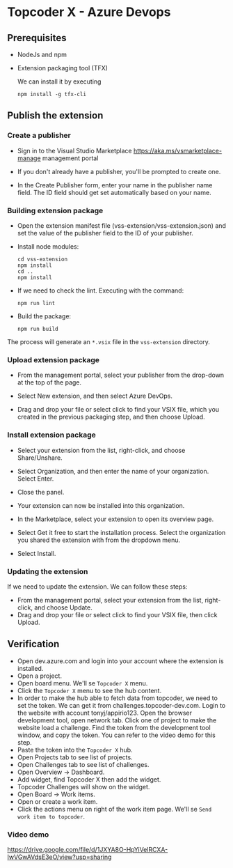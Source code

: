 # Topcoder X - Azure Devops

## Prerequisites
- NodeJs and npm
- Extension packaging tool (TFX)
    
    We can install it by executing
    ```
    npm install -g tfx-cli
    ```

## Publish the extension

### Create a publisher

- Sign in to the Visual Studio Marketplace https://aka.ms/vsmarketplace-manage management portal

- If you don't already have a publisher, you'll be prompted to create one.

- In the Create Publisher form, enter your name in the publisher name field. The ID field should get set automatically based on your name.


### Building extension package

- Open the extension manifest file (vss-extension/vss-extension.json) and set the value of the publisher field to the ID of your publisher.

- Install node modules:
    ```
    cd vss-extension
    npm install
    cd ..
    npm install
    ```

- If we need to check the lint. Executing with the command:
    ```
    npm run lint
    ```

- Build the package:
    ```
    npm run build
    ```

The process will generate an `*.vsix` file in the `vss-extension` directory.

### Upload extension package

- From the management portal, select your publisher from the drop-down at the top of the page.

- Select New extension, and then select Azure DevOps.

- Drag and drop your file or select click to find your VSIX file, which you created in the previous packaging step, and then choose Upload.


### Install extension package

- Select your extension from the list, right-click, and choose Share/Unshare.

- Select Organization, and then enter the name of your organization. Select Enter.

- Close the panel.

- Your extension can now be installed into this organization.

- In the Marketplace, select your extension to open its overview page.

- Select Get it free to start the installation process. Select the organization you shared the extension with from the dropdown menu.

- Select Install.

### Updating the extension

If we need to update the extension. We can follow these steps:

- From the management portal, select your extension from the list, right-click, and choose Update.
- Drag and drop your file or select click to find your VSIX file, then click Upload.


## Verification

- Open dev.azure.com and login into your account where the extension is installed.
- Open a project. 
- Open board menu. We'll se `Topcoder X` menu.
- Click the `Topcoder X` menu to see the hub content.
- In order to make the hub able to fetch data from topcoder, we need to set the token. We can get it from challenges.topcoder-dev.com. Login to the website with account tonyj/appirio123. Open the browser development tool, open network tab. Click one of project to make the website load a challenge. Find the token from the development tool window, and copy the token. You can refer to the video demo for this step.
- Paste the token into the `Topcoder X` hub.
- Open Projects tab to see list of projects.
- Open Challenges tab to see list of challenges.
- Open Overview -> Dashboard.
- Add widget, find Topcoder X then add the widget.
- Topcoder Challenges will show on the widget.
- Open Board -> Work items.
- Open or create a work item.
- Click the actions menu on right of the work item page. We'll se `Send work item to topcoder`.

### Video demo

https://drive.google.com/file/d/1JXYA8O-HpYiVelRCXA-IwVGwAVdsE3eO/view?usp=sharing